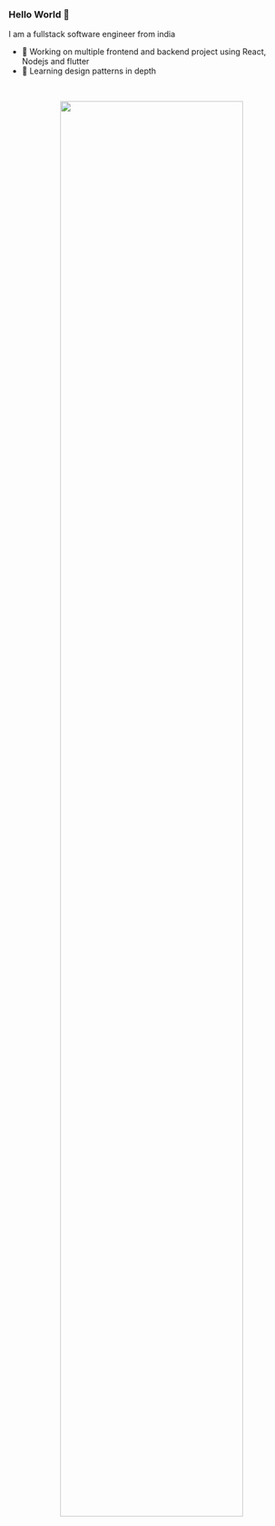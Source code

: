 ### Hello World 👋
I am a fullstack software engineer from india
- 🔭 Working on multiple frontend and backend project using React, Nodejs and flutter 
- 🌱 Learning design patterns in depth


<br>

<p align="center"><img width="80%" src="https://github-readme-stats.vercel.app/api?username=tadaspetra&show_icons=true&theme=dark" /></p>
